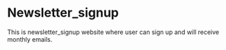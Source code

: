 # Newsletter_signup

This is newsletter_signup website where user can sign up and will receive monthly emails.
